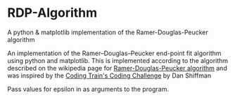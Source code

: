 # RDP-Algorithm
A python &amp; matplotlib implementation of the Ramer-Douglas-Peucker algorithm

An implementation of the Ramer–Douglas–Peucker end-point fit algorithm
using python and matplotlib. This is implemented according to the
algorithm described on the wikipedia page for [Ramer-Douglas-Peucker algorithm](https://en.wikipedia.org/wiki/Ramer%E2%80%93Douglas%E2%80%93Peucker_algorithm)
and was inspired by the [Coding Train's Coding Challenge](https://www.youtube.com/watch?v=nSYw9GrakjY)
by Dan Shiffman

Pass values for epsilon in as arguments to the program.
